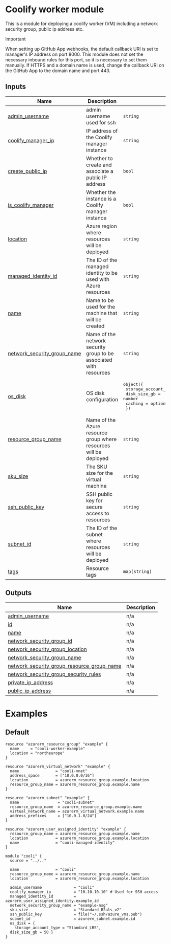 <!-- BEGIN_TF_DOCS -->
# Coolify worker module

This is a module for deploying a coolify worker (VM) including a network security group, public ip address etc.

> [!IMPORTANT]  
> When setting up GitHub App webhooks, the default callback URI is set to manager's IP address on port 8000.
> This module does not set the necessary inbound rules for this port, so it is necessary to set them manually.
> If HTTPS and a domain name is used, change the callback URI on the GitHub App to the domain name and port 443.



## Inputs

| Name | Description | Type | Default | Required |
|------|-------------|------|---------|:--------:|
| <a name="input_admin_username"></a> [admin\_username](#input\_admin\_username) | admin username used for ssh | `string` | n/a | yes |
| <a name="input_coolify_manager_ip"></a> [coolify\_manager\_ip](#input\_coolify\_manager\_ip) | IP address of the Coolify manager instance | `string` | n/a | yes |
| <a name="input_create_public_ip"></a> [create\_public\_ip](#input\_create\_public\_ip) | Whether to create and associate a public IP address | `bool` | `true` | no |
| <a name="input_is_coolify_manager"></a> [is\_coolify\_manager](#input\_is\_coolify\_manager) | Whether the instance is a Coolify manager instance | `bool` | `false` | no |
| <a name="input_location"></a> [location](#input\_location) | Azure region where resources will be deployed | `string` | n/a | yes |
| <a name="input_managed_identity_id"></a> [managed\_identity\_id](#input\_managed\_identity\_id) | The ID of the managed identity to be used with Azure resources | `string` | n/a | yes |
| <a name="input_name"></a> [name](#input\_name) | Name to be used for the machine that will be created | `string` | n/a | yes |
| <a name="input_network_security_group_name"></a> [network\_security\_group\_name](#input\_network\_security\_group\_name) | Name of the network security group to be associated with resources | `string` | n/a | yes |
| <a name="input_os_disk"></a> [os\_disk](#input\_os\_disk) | OS disk configuration | <pre>object({<br>    storage_account_type = string<br>    disk_size_gb         = number<br>    caching              = optional(string, "ReadWrite")<br>  })</pre> | <pre>{<br>  "caching": "ReadWrite",<br>  "disk_size_gb": 50,<br>  "storage_account_type": "Standard_LRS"<br>}</pre> | no |
| <a name="input_resource_group_name"></a> [resource\_group\_name](#input\_resource\_group\_name) | Name of the Azure resource group where resources will be deployed | `string` | n/a | yes |
| <a name="input_sku_size"></a> [sku\_size](#input\_sku\_size) | The SKU size for the virtual machine | `string` | n/a | yes |
| <a name="input_ssh_public_key"></a> [ssh\_public\_key](#input\_ssh\_public\_key) | SSH public key for secure access to resources | `string` | n/a | yes |
| <a name="input_subnet_id"></a> [subnet\_id](#input\_subnet\_id) | The ID of the subnet where resources will be deployed | `string` | n/a | yes |
| <a name="input_tags"></a> [tags](#input\_tags) | Resource tags | `map(string)` | `{}` | no |

## Outputs

| Name | Description |
|------|-------------|
| <a name="output_admin_username"></a> [admin\_username](#output\_admin\_username) | n/a |
| <a name="output_id"></a> [id](#output\_id) | n/a |
| <a name="output_name"></a> [name](#output\_name) | n/a |
| <a name="output_network_security_group_id"></a> [network\_security\_group\_id](#output\_network\_security\_group\_id) | n/a |
| <a name="output_network_security_group_location"></a> [network\_security\_group\_location](#output\_network\_security\_group\_location) | n/a |
| <a name="output_network_security_group_name"></a> [network\_security\_group\_name](#output\_network\_security\_group\_name) | n/a |
| <a name="output_network_security_group_resource_group_name"></a> [network\_security\_group\_resource\_group\_name](#output\_network\_security\_group\_resource\_group\_name) | n/a |
| <a name="output_network_security_group_security_rules"></a> [network\_security\_group\_security\_rules](#output\_network\_security\_group\_security\_rules) | n/a |
| <a name="output_private_ip_address"></a> [private\_ip\_address](#output\_private\_ip\_address) | n/a |
| <a name="output_public_ip_address"></a> [public\_ip\_address](#output\_public\_ip\_address) | n/a |

# Examples

## Default
```hcl
resource "azurerm_resource_group" "example" {
  name     = "cooli-worker-example"
  location = "northeurope"
}

resource "azurerm_virtual_network" "example" {
  name                = "cooli-vnet"
  address_space       = ["10.0.0.0/16"]
  location            = azurerm_resource_group.example.location
  resource_group_name = azurerm_resource_group.example.name
}

resource "azurerm_subnet" "example" {
  name                 = "cooli-subnet"
  resource_group_name  = azurerm_resource_group.example.name
  virtual_network_name = azurerm_virtual_network.example.name
  address_prefixes     = ["10.0.1.0/24"]
}

resource "azurerm_user_assigned_identity" "example" {
  resource_group_name = azurerm_resource_group.example.name
  location            = azurerm_resource_group.example.location
  name                = "cooli-managed-identity"
}

module "cooli" {
  source = "../.."

  name                = "cooli"
  resource_group_name = azurerm_resource_group.example.name
  location            = azurerm_resource_group.example.location

  admin_username              = "cooli"
  coolify_manager_ip          = "10.10.10.10" # Used for SSH access
  managed_identity_id         = azurerm_user_assigned_identity.example.id
  network_security_group_name = "example-nsg"
  sku_size                    = "Standard_B2als_v2"
  ssh_public_key              = file("~/.ssh/azure_vms.pub")
  subnet_id                   = azurerm_subnet.example.id
  os_disk = {
    storage_account_type = "Standard_LRS",
  disk_size_gb = 50 }
}
```
<!-- END_TF_DOCS -->
